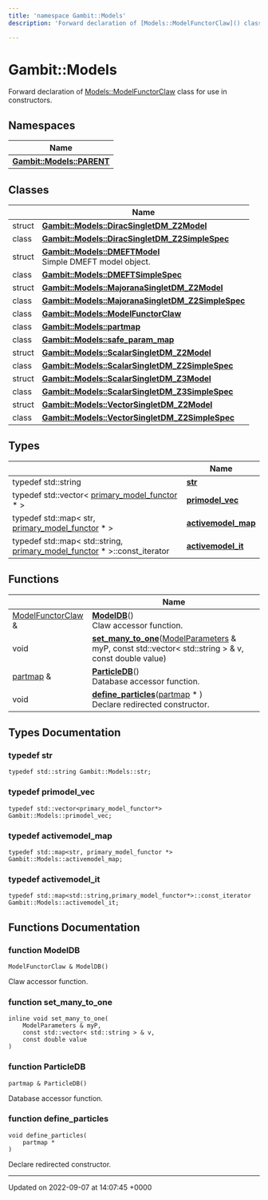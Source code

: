 ```yaml
---
title: 'namespace Gambit::Models'
description: 'Forward declaration of [Models::ModelFunctorClaw]() class for use in constructors. '

---
```


# Gambit::Models

Forward declaration of [Models::ModelFunctorClaw]() class for use in constructors. 

## Namespaces

| Name           |
| -------------- |
| **[Gambit::Models::PARENT](/documentation/code/namespaces/namespacegambit_1_1models_1_1parent/)**  |

## Classes

|                | Name           |
| -------------- | -------------- |
| struct | **[Gambit::Models::DiracSingletDM_Z2Model](/documentation/code/classes/structgambit_1_1models_1_1diracsingletdm__z2model/)**  |
| class | **[Gambit::Models::DiracSingletDM_Z2SimpleSpec](/documentation/code/classes/classgambit_1_1models_1_1diracsingletdm__z2simplespec/)**  |
| struct | **[Gambit::Models::DMEFTModel](/documentation/code/classes/structgambit_1_1models_1_1dmeftmodel/)** <br>Simple DMEFT model object.  |
| class | **[Gambit::Models::DMEFTSimpleSpec](/documentation/code/classes/classgambit_1_1models_1_1dmeftsimplespec/)**  |
| struct | **[Gambit::Models::MajoranaSingletDM_Z2Model](/documentation/code/classes/structgambit_1_1models_1_1majoranasingletdm__z2model/)**  |
| class | **[Gambit::Models::MajoranaSingletDM_Z2SimpleSpec](/documentation/code/classes/classgambit_1_1models_1_1majoranasingletdm__z2simplespec/)**  |
| class | **[Gambit::Models::ModelFunctorClaw](/documentation/code/classes/classgambit_1_1models_1_1modelfunctorclaw/)**  |
| class | **[Gambit::Models::partmap](/documentation/code/classes/classgambit_1_1models_1_1partmap/)**  |
| class | **[Gambit::Models::safe_param_map](/documentation/code/classes/classgambit_1_1models_1_1safe__param__map/)**  |
| struct | **[Gambit::Models::ScalarSingletDM_Z2Model](/documentation/code/classes/structgambit_1_1models_1_1scalarsingletdm__z2model/)**  |
| class | **[Gambit::Models::ScalarSingletDM_Z2SimpleSpec](/documentation/code/classes/classgambit_1_1models_1_1scalarsingletdm__z2simplespec/)**  |
| struct | **[Gambit::Models::ScalarSingletDM_Z3Model](/documentation/code/classes/structgambit_1_1models_1_1scalarsingletdm__z3model/)**  |
| class | **[Gambit::Models::ScalarSingletDM_Z3SimpleSpec](/documentation/code/classes/classgambit_1_1models_1_1scalarsingletdm__z3simplespec/)**  |
| struct | **[Gambit::Models::VectorSingletDM_Z2Model](/documentation/code/classes/structgambit_1_1models_1_1vectorsingletdm__z2model/)**  |
| class | **[Gambit::Models::VectorSingletDM_Z2SimpleSpec](/documentation/code/classes/classgambit_1_1models_1_1vectorsingletdm__z2simplespec/)**  |

## Types

|                | Name           |
| -------------- | -------------- |
| typedef std::string | **[str](/documentation/code/namespaces/namespacegambit_1_1models/#typedef-str)**  |
| typedef std::vector< [primary_model_functor](/documentation/code/classes/classgambit_1_1primary__model__functor/) * > | **[primodel_vec](/documentation/code/namespaces/namespacegambit_1_1models/#typedef-primodel-vec)**  |
| typedef std::map< str, [primary_model_functor](/documentation/code/classes/classgambit_1_1primary__model__functor/) * > | **[activemodel_map](/documentation/code/namespaces/namespacegambit_1_1models/#typedef-activemodel-map)**  |
| typedef std::map< std::string, [primary_model_functor](/documentation/code/classes/classgambit_1_1primary__model__functor/) * >::const_iterator | **[activemodel_it](/documentation/code/namespaces/namespacegambit_1_1models/#typedef-activemodel-it)**  |

## Functions

|                | Name           |
| -------------- | -------------- |
| [ModelFunctorClaw](/documentation/code/classes/classgambit_1_1models_1_1modelfunctorclaw/) & | **[ModelDB](/documentation/code/namespaces/namespacegambit_1_1models/#function-modeldb)**()<br>Claw accessor function.  |
| void | **[set_many_to_one](/documentation/code/namespaces/namespacegambit_1_1models/#function-set-many-to-one)**([ModelParameters](/documentation/code/classes/classgambit_1_1modelparameters/) & myP, const std::vector< std::string > & v, const double value) |
| [partmap](/documentation/code/classes/classgambit_1_1models_1_1partmap/) & | **[ParticleDB](/documentation/code/namespaces/namespacegambit_1_1models/#function-particledb)**()<br>Database accessor function.  |
| void | **[define_particles](/documentation/code/namespaces/namespacegambit_1_1models/#function-define-particles)**([partmap](/documentation/code/classes/classgambit_1_1models_1_1partmap/) * )<br>Declare redirected constructor.  |

## Types Documentation

### typedef str

```
typedef std::string Gambit::Models::str;
```


### typedef primodel_vec

```
typedef std::vector<primary_model_functor*> Gambit::Models::primodel_vec;
```


### typedef activemodel_map

```
typedef std::map<str, primary_model_functor *> Gambit::Models::activemodel_map;
```


### typedef activemodel_it

```
typedef std::map<std::string,primary_model_functor*>::const_iterator Gambit::Models::activemodel_it;
```



## Functions Documentation

### function ModelDB

```
ModelFunctorClaw & ModelDB()
```

Claw accessor function. 

### function set_many_to_one

```
inline void set_many_to_one(
    ModelParameters & myP,
    const std::vector< std::string > & v,
    const double value
)
```


### function ParticleDB

```
partmap & ParticleDB()
```

Database accessor function. 

### function define_particles

```
void define_particles(
    partmap * 
)
```

Declare redirected constructor. 





-------------------------------

Updated on 2022-09-07 at 14:07:45 +0000